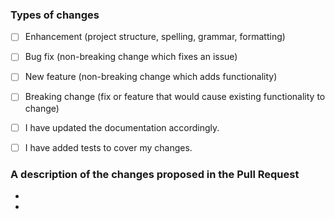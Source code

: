### Types of changes
<!--- What types of changes does your code introduce? Put an `x` in all the boxes that apply. -->
- [ ] Enhancement (project structure, spelling, grammar, formatting)
- [ ] Bug fix (non-breaking change which fixes an issue)
- [ ] New feature (non-breaking change which adds functionality)
- [ ] Breaking change (fix or feature that would cause existing functionality to change)
- [ ] I have updated the documentation accordingly.
- [ ] I have added tests to cover my changes.


### A description of the changes proposed in the Pull Request
<!--- Provide a small description of the changes. -->
- 
- 


<!-- Make sure tests and lint pass on CI. -->

